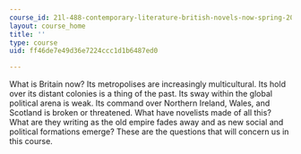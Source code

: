 ```yaml
---
course_id: 21l-488-contemporary-literature-british-novels-now-spring-2007
layout: course_home
title: ''
type: course
uid: ff46de7e49d36e7224ccc1d1b6487ed0

---
```

What is Britain now? Its metropolises are increasingly multicultural. Its hold over its distant colonies is a thing of the past. Its sway within the global political arena is weak. Its command over Northern Ireland, Wales, and Scotland is broken or threatened. What have novelists made of all this? What are they writing as the old empire fades away and as new social and political formations emerge? These are the questions that will concern us in this course.
